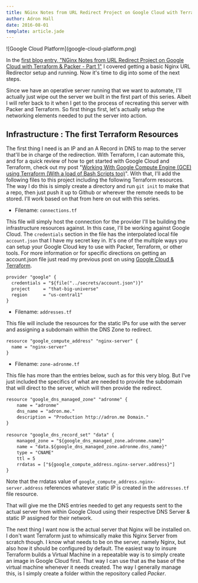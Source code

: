```yaml
---
title: NGinx Notes from URL Redirect Project on Google Cloud with Terraform & Packer - Part 2
author: Adron Hall
date: 2016-08-01
template: article.jade
---
```

<div class="image float-right">
    ![Google Cloud Platform](google-cloud-platform.png)
</div>

In the [first blog entry, "NGinx Notes from URL Redirect Project on Google Cloud with Terraform & Packer - Part 1"](http://blog.adron.me/articles/nginx-notes-from-the-url-redirect/) I covered getting a basic Nginx URL Redirector setup and running. Now it's time to dig into some of the next steps.

Since we have an operative server running that we want to automate, I'll actually just wipe out the server we built in the first part of this series. Albeit I will refer back to it when I get to the process of recreating this server with Packer and Terraform. So first things first, let's actually setup the networking elements needed to put the server into action.

<span class="more"></span>

## Infrastructure : The first Terraform Resources

The first thing I need is an IP and an A Record in DNS to map to the server that'll be in charge of the redirection. With Terraform, I can automate this, and for a quick review of how to get started with Google Cloud and Terraform, check out my post "[Working With Google Compute Engine (GCE) using Terraform (With a load of Bash Scripts too)](http://blog.adron.me/articles/working-with-google-compute-engine/)". With that, I'll add the following files to this project including the following Terraform resources. The way I do this is simply create a directory and run `git init` to make that a repo, then just push it up to Github or wherever the remote needs to be stored. I'll work based on that from here on out with this series. 

* Filename: `connections.tf`

This file will simply host the connection for the provider I'll be building the infrastructure resources against. In this case, I'll be working against Google Cloud. The `credentials` section in the file has the interpolated local file `account.json` that I have my secret key in. It's one of the multiple ways you can setup your Google Cloud key to use with Packer, Terraform, or other tools. For more information or for specific directions on getting an account.json file just read my previous post on using [Google Cloud & Terraform](http://blog.adron.me/articles/working-with-google-compute-engine/).

    provider "google" {
      credentials = "${file("../secrets/account.json")}"
      project     = "that-big-universe"
      region      = "us-central1"
    }

* Filename: `addresses.tf`

This file will include the resources for the static IPs for use with the server and assigning a subdomain within the DNS Zone to redirect.
 
    resource "google_compute_address" "nginx-server" {
      name = "nginx-server"
    }

* Filename: `zone-adronme.tf`

This file has more than the entries below, such as for this very blog. But I've just included the specifics of what are needed to provide the subdomain that will direct to the server, which will then provide the redirect.

    resource "google_dns_managed_zone" "adronme" {
        name = "adronme"
        dns_name = "adron.me."
        description = "Production http://adron.me Domain."
    }
    
    resource "google_dns_record_set" "data" {
        managed_zone = "${google_dns_managed_zone.adronme.name}"
        name = "data.${google_dns_managed_zone.adronme.dns_name}"
        type = "CNAME"
        ttl = 5
        rrdatas = ["${google_compute_address.nginx-server.address}"]
    }

Note that the rrdatas value of `google_compute_address.nginx-server.address` references whatever static IP is created in the `addresses.tf` file resource.

That will give me the DNS entries needed to get any requests sent to the actual server from within Google Cloud using their respective DNS Server & static IP assigned for their network.

The next thing I want now is the actual server that Nginx will be installed on. I don't want Terraform just to whimsically make this Nginx Server from scratch though. I know what needs to be on the server, namely Nginx, but also how it should be configured by default. The easiest way to insure Terraform builds a Virtual Machine in a repeatable way is to simply create an image in Google Cloud first. That way I can use that as the base of the virtual machine whenever it needs created. The way I generally manage this, is I simply create a folder within the repository called *Packer*.

